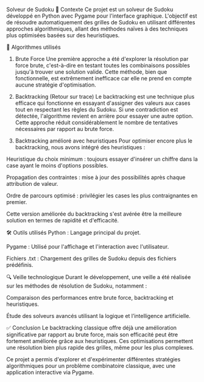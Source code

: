 Solveur de Sudoku
📌 Contexte
Ce projet est un solveur de Sudoku développé en Python avec Pygame pour l'interface graphique. L'objectif est de résoudre automatiquement des grilles de Sudoku en utilisant différentes approches algorithmiques, allant des méthodes naïves à des techniques plus optimisées basées sur des heuristiques.

🧠 Algorithmes utilisés
1. Brute Force
Une première approche a été d'explorer la résolution par force brute, c'est-à-dire en testant toutes les combinaisons possibles jusqu'à trouver une solution valide. Cette méthode, bien que fonctionnelle, est extrêmement inefficace car elle ne prend en compte aucune stratégie d'optimisation.

2. Backtracking (Retour sur trace)
Le backtracking est une technique plus efficace qui fonctionne en essayant d'assigner des valeurs aux cases tout en respectant les règles du Sudoku. Si une contradiction est détectée, l'algorithme revient en arrière pour essayer une autre option. Cette approche réduit considérablement le nombre de tentatives nécessaires par rapport au brute force.

3. Backtracking amélioré avec heuristiques
Pour optimiser encore plus le backtracking, nous avons intégré des heuristiques :

Heuristique du choix minimum : toujours essayer d'insérer un chiffre dans la case ayant le moins d'options possibles.

Propagation des contraintes : mise à jour des possibilités après chaque attribution de valeur.

Ordre de parcours optimisé : privilégier les cases les plus contraignantes en premier.

Cette version améliorée du backtracking s'est avérée être la meilleure solution en termes de rapidité et d'efficacité.

🛠️ Outils utilisés
Python : Langage principal du projet.

Pygame : Utilisé pour l'affichage et l'interaction avec l'utilisateur.

Fichiers .txt : Chargement des grilles de Sudoku depuis des fichiers prédéfinis.

🔍 Veille technologique
Durant le développement, une veille a été réalisée sur les méthodes de résolution de Sudoku, notamment :

Comparaison des performances entre brute force, backtracking et heuristiques.

Étude des solveurs avancés utilisant la logique et l’intelligence artificielle.

✅ Conclusion
Le backtracking classique offre déjà une amélioration significative par rapport au brute force, mais son efficacité peut être fortement améliorée grâce aux heuristiques. Ces optimisations permettent une résolution bien plus rapide des grilles, même pour les plus complexes.

Ce projet a permis d'explorer et d'expérimenter différentes stratégies algorithmiques pour un problème combinatoire classique, avec une application interactive via Pygame.
